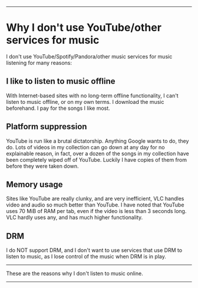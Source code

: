 
***

# Why I don't use YouTube/other services for music

I don't use YouTube/Spotify/Pandora/other music services for music listening for many reasons:

## I like to listen to music offline

With Internet-based sites with no long-term offline functionality, I can't listen to music offline, or on my own terms. I download the music beforehand. I pay for the songs I like most.

## Platform suppression

YouTube is run like a brutal dictatorship. Anything Google wants to do, they do. Lots of videos in my collection can go down at any day for no explainable reason, in fact, over a dozen of the songs in my collection have been completely wiped off of YouTube. Luckily I have copies of them from before they were taken down.

## Memory usage

Sites like YouTube are really clunky, and are very inefficient, VLC handles video and audio so much better than YouTube. I have noted that YouTube uses 70 MiB of RAM per tab, even if the video is less than 3 seconds long. VLC hardly uses any, and has much higher functionality.

## DRM

I do NOT support DRM, and I don't want to use services that use DRM to listen to music, as I lose control of the music when DRM is in play.

***

These are the reasons why I don't listen to music online.

***

